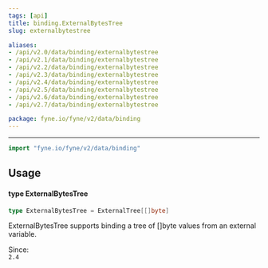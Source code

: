 ```yaml
---
tags: [api]
title: binding.ExternalBytesTree
slug: externalbytestree

aliases:
- /api/v2.0/data/binding/externalbytestree
- /api/v2.1/data/binding/externalbytestree
- /api/v2.2/data/binding/externalbytestree
- /api/v2.3/data/binding/externalbytestree
- /api/v2.4/data/binding/externalbytestree
- /api/v2.5/data/binding/externalbytestree
- /api/v2.6/data/binding/externalbytestree
- /api/v2.7/data/binding/externalbytestree

package: fyne.io/fyne/v2/data/binding
---
```



---
```go
import "fyne.io/fyne/v2/data/binding"
```

## Usage

#### type ExternalBytesTree

```go
type ExternalBytesTree = ExternalTree[[]byte]
```

ExternalBytesTree supports binding a tree of []byte values from an external variable.


<div class="since">Since: <code>
2.4</code></div>
